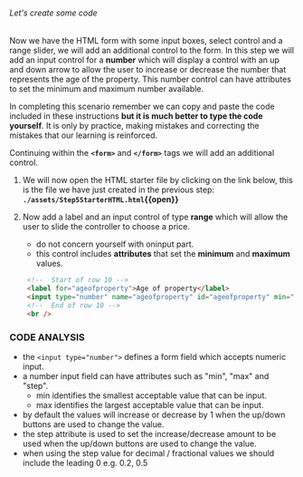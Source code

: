 ###### Let's create some code

Now we have the HTML form with some input boxes, select control and a range slider, we will add an additional control to the form. In this step we will add an input control for a **number** which will display a control with an up and down arrow to allow the user to increase or decrease the number that represents the age of the property. This number control can have attributes to set the minimum and maximum number available.

In completing this scenario remember we can copy and paste the code included in these instructions **but it is much better to type the code yourself**. It is only by practice, making mistakes and correcting the mistakes that our learning is reinforced.

Continuing within the **`<form>`** and **`</form>`** tags we will add an additional control.

1. We will now open the HTML starter file by clicking on the link below, this is the file we have just created in the previous step:
   **`./assets/Step5StarterHTML.html`{{open}}**
     &nbsp;

2. Now add a label and an input control of type **range** which will allow the user to slide the controller to choose a price.

   - do not concern yourself with oninput part. 
   - this control includes **attributes** that set the **minimum** and **maximum** values.
   &nbsp;

   ```HTML
    <!--  Start of row 10 -->
    <label for="ageofproperty">Age of property</label>
    <input type="number" name="ageofproperty" id="ageofproperty" min="1" max="100" />
    <!--  End of row 10 -->
    <br />
   ```

### CODE ANALYSIS ###

- the ``<input type="number">`` defines a form field which accepts numeric input.
- a number input field can have attributes such as "min", "max" and "step".
  - min identifies the smallest acceptable value that can be input.
  - max identifies the largest acceptable value that can be input.
- by default the values will increase or decrease by 1 when the up/down buttons are used to change the value.
- the step attribute is used to set the increase/decrease amount to be used when the up/down buttons are used to change the value.
- when using the step value for decimal / fractional values we should include the leading 0 e.g. 0.2, 0.5
